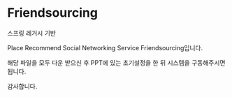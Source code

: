 # Friendsourcing

스프링 레거시 기반

Place Recommend Social Networking Service
Friendsourcing입니다.

해당 파일을 모두 다운 받으신 후 PPT에 있는 초기설정을 한 뒤
시스템을 구동해주시면 됩니다.

감사합니다.
